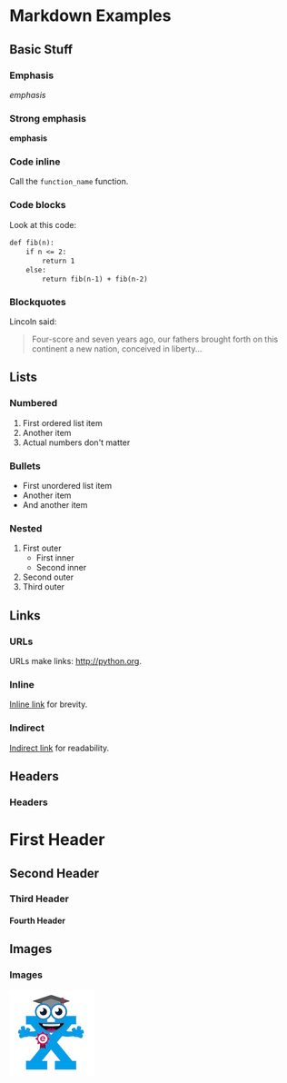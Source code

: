 # Markdown Examples

## Basic Stuff

### Emphasis

*emphasis*

### Strong emphasis

**emphasis**

### Code inline

Call the `function_name` function.

### Code blocks

Look at this code:

```
def fib(n):
    if n <= 2:
        return 1
    else:
        return fib(n-1) + fib(n-2)
```

### Blockquotes

Lincoln said:

> Four-score and seven years ago, our fathers brought forth
> on this continent a new nation, conceived in liberty...

## Lists

### Numbered

1. First ordered list item
1. Another item
1. Actual numbers don't matter

### Bullets

* First unordered list item
* Another item
* And another item

### Nested

1. First outer
   * First inner
   * Second inner
2. Second outer
3. Third outer

## Links

### URLs

<!-- note: Classic Markdown doesn't auto-link URLs. -->

URLs make links: http://python.org.

### Inline

[Inline link](http://python.org)
for brevity.

### Indirect

[Indirect link][indirect]
for readability.

[indirect]: http://python.org


## Headers

### Headers

<!-- parse-headers-off -->

# First Header

## Second Header

### Third Header

#### Fourth Header

<!-- parse-headers-on -->


## Images

### Images

![Image of Xsy](xsy_150.png)
